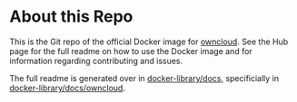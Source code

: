 # About this Repo

This is the Git repo of the official Docker image for [owncloud](https://registry.hub.docker.com/_/owncloud/). See the
Hub page for the full readme on how to use the Docker image and for information
regarding contributing and issues.

The full readme is generated over in [docker-library/docs](https://github.com/docker-library/docs),
specificially in [docker-library/docs/owncloud](https://github.com/docker-library/docs/tree/master/owncloud).

